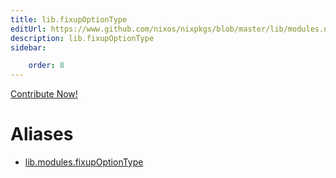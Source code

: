 ```yaml
---
title: lib.fixupOptionType
editUrl: https://www.github.com/nixos/nixpkgs/blob/master/lib/modules.nix#L964C21
description: lib.fixupOptionType
sidebar:

    order: 8
---
```


<a href="https://www.github.com/nixos/nixpkgs/blob/master/lib/modules.nix#L964C21">Contribute Now!</a>


# Aliases

- [lib.modules.fixupOptionType](reference/lib/modules/lib-modules-fixupOptionType)


